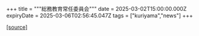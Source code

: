 +++
title = """総務教育常任委員会"""
date = 2025-03-02T15:00:00.000Z
expiryDate = 2025-03-06T02:56:45.047Z
tags = ["kuriyama","news"]
+++


[[source]](https://www.town.kuriyama.hokkaido.jp/site/gikai/30169.html)
